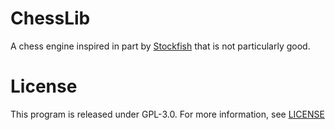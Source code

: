 # ChessLib

A chess engine inspired in part by [Stockfish](https://github.com/official-stockfish/stockfish) 
that is not particularly good.

# License
This program is released under GPL-3.0. For more information, see [LICENSE](./LICENSE)
